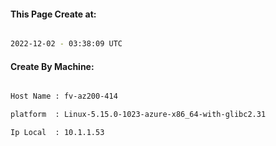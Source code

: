 
   
#### This Page Create at:

```bash

2022-12-02 - 03:38:09 UTC

```

#### Create By Machine:

```bash

Host Name : fv-az200-414

platform  : Linux-5.15.0-1023-azure-x86_64-with-glibc2.31

Ip Local  : 10.1.1.53

```

